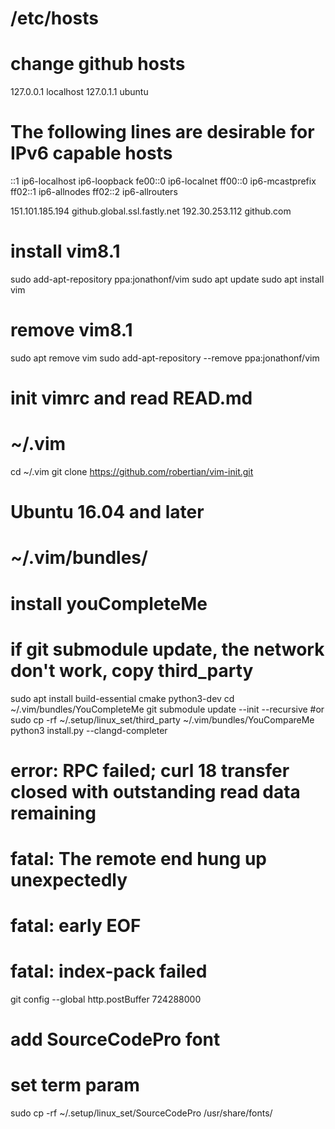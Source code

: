 #  /etc/hosts
#  change github hosts
127.0.0.1	localhost
127.0.1.1	ubuntu

# The following lines are desirable for IPv6 capable hosts
::1     ip6-localhost ip6-loopback
fe00::0 ip6-localnet
ff00::0 ip6-mcastprefix
ff02::1 ip6-allnodes
ff02::2 ip6-allrouters

151.101.185.194 github.global.ssl.fastly.net
192.30.253.112 github.com

#  install vim8.1
sudo add-apt-repository ppa:jonathonf/vim
sudo apt update
sudo apt install vim

#  remove vim8.1
sudo apt remove vim
sudo add-apt-repository --remove ppa:jonathonf/vim

#  init vimrc and read READ.md
#  ~/.vim
cd ~/.vim
git clone https://github.com/robertian/vim-init.git

#  Ubuntu 16.04 and later
#  ~/.vim/bundles/
#  install youCompleteMe

#  if git submodule update, the network don't work, copy third_party
sudo apt install build-essential cmake python3-dev
cd ~/.vim/bundles/YouCompleteMe
git submodule update --init --recursive
#or
sudo cp -rf ~/.setup/linux_set/third_party ~/.vim/bundles/YouCompareMe
python3 install.py --clangd-completer

#  error: RPC failed; curl 18 transfer closed with outstanding read data remaining
#  fatal: The remote end hung up unexpectedly
#  fatal: early EOF
#  fatal: index-pack failed
git config --global http.postBuffer 724288000

#  add SourceCodePro font 
#  set term param
sudo cp -rf ~/.setup/linux_set/SourceCodePro /usr/share/fonts/
